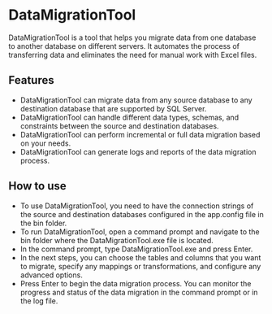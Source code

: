 # DataMigrationTool

DataMigrationTool is a tool that helps you migrate data from one database to another database on different servers. It automates the process of transferring data and eliminates the need for manual work with Excel files.

## Features

- DataMigrationTool can migrate data from any source database to any destination database that are supported by SQL Server.
- DataMigrationTool can handle different data types, schemas, and constraints between the source and destination databases.
- DataMigrationTool can perform incremental or full data migration based on your needs.
- DataMigrationTool can generate logs and reports of the data migration process.

## How to use

- To use DataMigrationTool, you need to have the connection strings of the source and destination databases configured in the app.config file in the bin folder.
- To run DataMigrationTool, open a command prompt and navigate to the bin folder where the DataMigrationTool.exe file is located.
- In the command prompt, type DataMigrationTool.exe and press Enter.
- In the next steps, you can choose the tables and columns that you want to migrate, specify any mappings or transformations, and configure any advanced options.
- Press Enter to begin the data migration process. You can monitor the progress and status of the data migration in the command prompt or in the log file.
